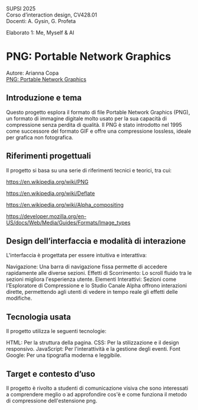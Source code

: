 SUPSI 2025  
Corso d’interaction design, CV428.01  
Docenti: A. Gysin, G. Profeta  

Elaborato 1: Me, Myself & AI  

# PNG: Portable Network Graphics
Autore: Arianna Copa  
[PNG: Portable Network Graphics](https://ixd-supsi.github.io/2023/esempi/mp_hands/es6/1_landmarks)


## Introduzione e tema
Questo progetto esplora il formato di file Portable Network Graphics (PNG), un formato di immagine digitale molto usato per la sua capacità di compressione senza perdita di qualità. Il PNG è stato introdotto nel 1995 come successore del formato GIF e offre una compressione lossless, ideale per grafica non fotografica.


## Riferimenti progettuali
Il progetto si basa su una serie di riferimenti tecnici e teorici, tra cui:

https://en.wikipedia.org/wiki/PNG

https://en.wikipedia.org/wiki/Deflate

https://en.wikipedia.org/wiki/Alpha_compositing

https://developer.mozilla.org/en-US/docs/Web/Media/Guides/Formats/Image_types



## Design dell’interfaccia e modalità di interazione
L'interfaccia è progettata per essere intuitiva e interattiva:

Navigazione: Una barra di navigazione fissa permette di accedere rapidamente alle diverse sezioni.
Effetti di Scorrimento: Lo scroll fluido tra le sezioni migliora l'esperienza utente.
Elementi Interattivi: Sezioni come l'Esploratore di Compressione e lo Studio Canale Alpha offrono interazioni dirette, permettendo agli utenti di vedere in tempo reale gli effetti delle modifiche.


## Tecnologia usata
Il progetto utilizza le seguenti tecnologie:

HTML: Per la struttura della pagina.
CSS: Per la stilizzazione e il design responsivo.
JavaScript: Per l'interattività e la gestione degli eventi.
Font Google: Per una tipografia moderna e leggibile.

## Target e contesto d’uso
Il progetto è rivolto a studenti di comunicazione visiva che sono interessati a comprendere meglio o ad approfondire cos'è e come funziona il metodo di compressione dell'estensione png.
